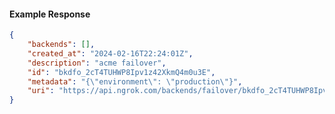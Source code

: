 <!-- Code generated for API Clients. DO NOT EDIT. -->

#### Example Response

```json
{
	"backends": [],
	"created_at": "2024-02-16T22:24:01Z",
	"description": "acme failover",
	"id": "bkdfo_2cT4TUHWP8Ipv1z42XkmQ4m0u3E",
	"metadata": "{\"environment\": \"production\"}",
	"uri": "https://api.ngrok.com/backends/failover/bkdfo_2cT4TUHWP8Ipv1z42XkmQ4m0u3E"
}
```
